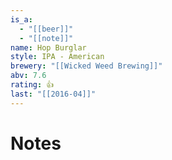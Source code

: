 ```yaml
---
is_a:
  - "[[beer]]"
  - "[[note]]"
name: Hop Burglar
style: IPA - American
brewery: "[[Wicked Weed Brewing]]"
abv: 7.6
rating: 👍
last: "[[2016-04]]"
---
```

# Notes

